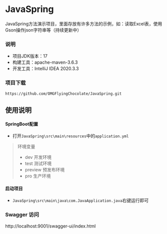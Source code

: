 # JavaSpring
JavaSpring方法演示项目，里面存放有许多方法的示例，如：读取Excel表，使用Gson操作json字符串等（持续更新中）

### 说明
* 项目JDK版本：17
* 构建工具：apache-maven-3.6.3
* 开发工具：IntelliJ IDEA 2020.3.3

### 项目下载
```
https://github.com/OMGFlyingChocolate/JavaSpring.git
```


## 使用说明

#### SpringBoot配置
* 打开`JavaSpring\src\main\resources`中的`application.yml`
> 环境变量
> - dev  开发环境
> - test  测试环境
> - preview 预发布环境
> - pro 生产环境

#### 启动项目
* `JavaSpring\src\main\java\com.JavaApplication.java`右键运行即可


### Swagger 访问
http://localhost:9001/swagger-ui/index.html